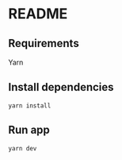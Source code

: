 # README

## Requirements

Yarn

## Install dependencies

```
yarn install
```

## Run app

```
yarn dev
```
